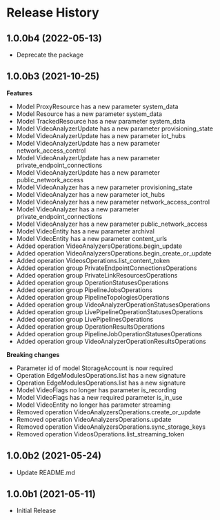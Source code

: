 # Release History

## 1.0.0b4 (2022-05-13)

- Deprecate the package

## 1.0.0b3 (2021-10-25)

**Features**

  - Model ProxyResource has a new parameter system_data
  - Model Resource has a new parameter system_data
  - Model TrackedResource has a new parameter system_data
  - Model VideoAnalyzerUpdate has a new parameter provisioning_state
  - Model VideoAnalyzerUpdate has a new parameter iot_hubs
  - Model VideoAnalyzerUpdate has a new parameter network_access_control
  - Model VideoAnalyzerUpdate has a new parameter private_endpoint_connections
  - Model VideoAnalyzerUpdate has a new parameter public_network_access
  - Model VideoAnalyzer has a new parameter provisioning_state
  - Model VideoAnalyzer has a new parameter iot_hubs
  - Model VideoAnalyzer has a new parameter network_access_control
  - Model VideoAnalyzer has a new parameter private_endpoint_connections
  - Model VideoAnalyzer has a new parameter public_network_access
  - Model VideoEntity has a new parameter archival
  - Model VideoEntity has a new parameter content_urls
  - Added operation VideoAnalyzersOperations.begin_update
  - Added operation VideoAnalyzersOperations.begin_create_or_update
  - Added operation VideosOperations.list_content_token
  - Added operation group PrivateEndpointConnectionsOperations
  - Added operation group PrivateLinkResourcesOperations
  - Added operation group OperationStatusesOperations
  - Added operation group PipelineJobsOperations
  - Added operation group PipelineTopologiesOperations
  - Added operation group VideoAnalyzerOperationStatusesOperations
  - Added operation group LivePipelineOperationStatusesOperations
  - Added operation group LivePipelinesOperations
  - Added operation group OperationResultsOperations
  - Added operation group PipelineJobOperationStatusesOperations
  - Added operation group VideoAnalyzerOperationResultsOperations

**Breaking changes**

  - Parameter id of model StorageAccount is now required
  - Operation EdgeModulesOperations.list has a new signature
  - Operation EdgeModulesOperations.list has a new signature
  - Model VideoFlags no longer has parameter is_recording
  - Model VideoFlags has a new required parameter is_in_use
  - Model VideoEntity no longer has parameter streaming
  - Removed operation VideoAnalyzersOperations.create_or_update
  - Removed operation VideoAnalyzersOperations.update
  - Removed operation VideoAnalyzersOperations.sync_storage_keys
  - Removed operation VideosOperations.list_streaming_token

## 1.0.0b2 (2021-05-24)
  - Update README.md

## 1.0.0b1 (2021-05-11)

* Initial Release
